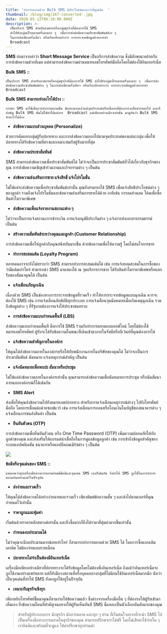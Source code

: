 ```yaml
---
title: 'ทำการตลาดด้วย Bulk SMS มีประโยชน์มากกว่าที่คุณคิด  '
thumbnail: /blog/img/267-converted-.jpg
date: 2020-05-12T06:10:00.000Z
description: >-
  เป็นบริการ SMS สำหรับองค์กรหรือกลุ่มธุรกิจที่ต้องการใช้ SMS
  ส่งไปยังกลุ่มเป้าหมายครั้งละมาก ๆ  เพื่อการส่งต่อข้อความประชาสัมพันธ์ต่าง ๆ
  ในการส่งเพียงครั้งเดียว หรือเรียกอีกอย่างว่า การกระจายข้อมูลด้วยการทำ
  Broadcast
---
```

**SMS** ย่อมาจากคำว่า **Short Message Service** เป็นบริการส่งข้อความ ซึ่งมีลักษณะคล้ายกับการส่งข้อความด้วยอีเมล แต่สามารถส่งข้อความผ่านหมายเลขโทรศัพท์มือถือโดยไม่ต้องใช้อินเทอร์เน็ต

**Bulk SMS ::**

 	เป็นบริการ SMS สำหรับองค์กรหรือกลุ่มธุรกิจที่ต้องการใช้ SMS ส่งไปยังกลุ่มเป้าหมายครั้งละมาก ๆ  เพื่อการส่งต่อข้อความประชาสัมพันธ์ต่าง ๆ ในการส่งเพียงครั้งเดียว หรือเรียกอีกอย่างว่า การกระจายข้อมูลด้วยการทำ Broadcast 

**Bulk SMS สามารถทำอะไรได้บ้าง ::**

	การนำ SMS มาใช้เพื่อการทำการตลาดนั้น มีเยอะมากแล้วแต่จุดประสงค์หรือเนื้อหาที่ต้องการจะสื่อสารออกไป และที่สำคัญ Bulk SMS นั้นไม่ใช่ทำได้แค่การ  Broadcast แต่เพียงอย่างเดียวเท่านั้น มาดูกันว่า Bulk SMS ทำอะไรได้บ้าง

* **ส่งข้อความแบบส่วนบุคคล (Personalize)** 

ด้วยการคัดแยกกลุ่มผู้รับปลายทาง และการส่งข้อความออกไปตามจุดประสงค์ของแต่ละกลุ่ม เพื่อให้ปลายทางได้รับข้อความที่ตรงและเหมาะสมกับผู้รับมากที่สุด

* **ส่งข้อความประชาสัมพันธ์** 

SMS สามารถส่งข้อความเพื่อประชาสัมพันธ์ได้ ไม่ว่าจะเป็นการประชาสัมพันธ์ทั่วไปเกี่ยวกับธุรกิจของคุณ การส่งข้อความเชิญเข้าร่วมงานและกิจกรรมต่าง ๆ เป็นต้น

* **ส่งข้อความส่งเสริมการขาย แจ้งสิทธิ์ แจ้งโปรโมชั่น**

ไม่ใช่แค่จะส่งข้อความเพื่อประชาสัมพันธ์เท่านั้น คุณยังสามารถใช้ SMS เพื่อแจ้งสิทธิประโยชน์ต่าง ๆ ของลูกค้า รวมถึงแจ้งโปรโมชั่นและข้อความส่งเสริมการขายได้ด้วย อาทิเช่น การลดส่วนลด โค้ดเพื่อซื้อสินค้าในราคาพิเศษ

* **ส่งข้อความเพื่อแจ้งรายงานสถานะต่าง ๆ** 

ไม่ว่าจะเป็นการแจ้งสถานะการชำระเงิน การแจ้งอนุมัติประกันต่าง ๆ แจ้งการส่งเอกสารกรมธรรม์ เป็นต้น

* **สร้างความสัมพันธ์ระหว่างคุณและลูกค้า (Customer Relationship)**

การส่งข้อความเพื่อให้ลูกค้ากับคุณสนิทกันมากขึ้น ด้วยข้อความเพื่อให้ความรู้ โดยไม่สนใจการขาย

* **ทำการสะสมแต้ม  (Loyalty Program)** 

หลายคนอาจจะยังไม่ทราบว่า SMS สามารถทำการสะสมแต้มได้ เช่น การแจ้งยอดสะสมในการซื้อของว่ามีแต้มเท่าไหร่ สามารถนำ SMS มาแสดงได้ ณ จุดบริการการขาย ได้รับสินค้าในราคาพิเศษหรือแลกรับของสัมนาคุณได้ เป็นต้น 

* **แจ้งเตือนภัยฉุกเฉิน** 

เนื่องด้วย SMS เป็นช่องทางการกระจายข้อมูลที่รวดเร็ว ทำให้การกระจายข้อมูลแบบฉุกเฉิน ควรจะต้องใช้ SMS เช่น การแจ้งเตือนภัยพิบัติทุกประเภท การแจ้งเตือนจุดนัดหมายเมื่อเกิดเหตุฉุกเฉิน รวมถึงข้อมูลต่าง ๆ  ที่รัฐบาลต้องการแจ้งให้ประชาชนทราบ

* **การส่งข้อความแบบกำหนดพื้นที (LBS)**

ส่งข้อความแบบกำหนดพื้นที คือการใช้ SMS ร่วมกับทำการตลาดแบบออฟไลน์ โดยไม่ต้องใช้หมายเลขโทรศัพท์ ผู้รับจะได้รับข้อความในขณะที่เดินเข้ามาภายในรัศมีหรืออีเว้นท์ที่คุณต้องการได้

* **แจ้งข้อความสำคัญภายในองค์กร**

ให้คุณได้ส่งข้อความภายในองค์กรหรือให้กับพนักงานภายในบริษัทของคุณได้ ไม่ว่าจะเป็นการประชาสัมพันธ์ นัดหมาย แจ้งเหตุการณ์สำคัญ เป็นต้น

* **แจ้งนัดหมายเพื่อพบปะ สัมนาหรือประชุม**

ไม่ใช่แค่ส่งข้อความภายในองค์กรเท่านั้น คุณสามารถส่งข้อความเพื่อนัดหมายการประชุม หรือนัดสัมนาภายนอกองค์กรณ์ก็ได้เช่นกัน

* **SMS Alert**

ส่งเพื่อให้คุณส่งข้อความไปยังหมายเลขปลายทาง สำหรับการแจ้งเตือนเหตุการณ์ต่างๆ ไปยังโทรศัพท์มือถือ โดยการเชื่อมต่อด้วยซอฟแวร์ เช่น การแจ้งเตือนการถอนหรือโอนเงินในบัญชีของธนาคารต่าง ๆ แจ้งเตือนการขนส่งสินค้า เป็นต้น

* **ยืนยันตัวตน (OTP)**

การส่งข้อความเพื่อยืนยันตัวตน หรือ One Time Password (OTP)  เพิ่มความปลอดภัยให้กับลูกค้าของคุณ และส่งเสริมให้แบรนด์น่าเชื่อถือในการดูแลข้อมูลลูกค้า เช่น การเข้าถึงข้อมูลสำคัญของระบบแอปพลิเคชัน ธนาคารหรือแอปอีคอมเมิร์ซต่าง ๆ เป็นต้น

![](/blog/img/new-message-concept-illustration_114360-636.jpg)

**ข้อดีหรือจุดเด่นของ SMS ::**

	แน่นอนว่าทุกเครื่องมือทางการตลาดย่อมมีข้อดีและจุดเด่น SMS เองก็เช่นกัน จึงทำให้ SMS ถูกใช้ในการทำการตลาดกันอย่างแพร่ในปัจจุบัน

* **ส่งง่ายและรวดเร็ว**

ให้คุณได้ส่งข้อความได้อย่างง่ายดายและรวดเร็ว เพียงพิมพ์ข้อความสั้น ๆ และส่งไปตามเบอร์ที่คุณกำหนดไว้เท่านั้น

* **ราคาถูกแและคุ้มค่า**

เริ่มต้นด้วยราคาหลักสตางค์เท่านั้น และยิ่งซื้อมากก็ยิ่งได้ราคาที่คุ้มค่ามากขึ้นเท่านั้น

* **กำหนดงบประมาณได้**

ไม่ว่าคุณจะมีงบประมานมากน้อยเท่าไหร่ ก็สามารถทำการตลาดด้วย SMS ได้ โดยการซื้อแบบเติมเครดิต ไม่ต้องจ่ายแบบรายเดือน

* **ปลายทางไม่จำเป็นต้องมีอินเทอร์เน็ต** 

เครื่องมือเพียงอย่างเดียวที่ปลายทางจะได้รับข้อมูลโดยไม่ต้องพึ่งอินเทอร์เน็ต ถึงแม้ว่าอินเทอร์เน็ตจะถูกใช้งานอย่างแพร่หลาย แต่ก็ยังมีบางสถานที่หรือบุคคลบางกลุ่มที่ไม่นิยมใช้อินเทอร์เน็ตมากนัก นับว่าเป็นจุดเด่นที่ทำให้ SMS ยังคงถูกใช้อยู่ในปัจจุบัน

* **เหมาะกับธุรกิจเชิงรุก**

เพียงหยิบโทรศัพท์ขึ้นมาคุณก็สามารถให้ข้อความแล้ว ซึ่งต่างจากเครื่องมืออื่น ๆ ที่ต้องรอให้ผู้รับเข้ามาเห็นเอง ยิ่งข้อความไหนที่สำคัญจนอยากให้ผู้รับเห็นทันที SMS นี่แหละเป็นตัวเลือกอันดับแรกของคุณ



> สำหรับผู้ประกอบการ นักธุรกิจ นักการตลาด และทุก ๆ ท่าน ที่เริ่มสนใจอยากที่จะนำ SMS ไปเป็นเครื่องมือทางการตลาดในธุรกิจของคุณ สามารถปรึกษาเราได้ฟรี โดยไม่เสียค่าใช้จ่ายใด ๆ เรายินดีและพร้อมที่จะดูแล ให้คำปรึกษาทุกท่านค่ะ
